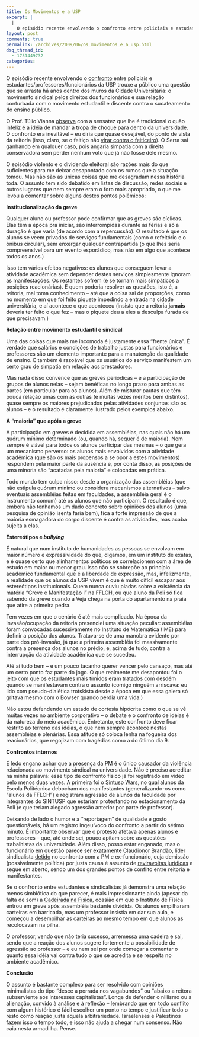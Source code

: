 ```yaml
---
title: Os Movimentos e a USP
excerpt: |
  |
    O episódio recente envolvendo o confronto entre policiais e estudantes/professores/funcionários da USP trouxe a público uma questão que se arrasta há anos dentro dos muros da Cidade Universitária: o movimento sindical pelos direitos dos funcionários e sua relação conturbada com...
layout: post
comments: true
permalink: /archives/2009/06/os_movimentos_e_a_usp.html
dsq_thread_id:
  - 1751449732
categories:
---
```

O episódio recente envolvendo o [confronto][1] entre policiais e estudantes/professores/funcionários da USP trouxe a público uma questão que se arrasta há anos dentro dos muros da Cidade Universitária: o movimento sindical pelos direitos dos funcionários e sua relação conturbada com o movimento estudantil e discente contra o sucateamento do ensino público.

O Prof. Túlio Vianna [observa][2] com a sensatez que lhe é tradicional o quão infeliz é a idéia de mandar a tropa de choque para dentro da universidade. O confronto era inevitável &#8211; eu diria que quase desejável, do ponto de vista da reitoria (isso, claro, se o feitiço não [virar contra o feiticeiro][3]). O Serra sai ganhando em qualquer caso, pois angaria simpatia com a direita conservadora sem perder nenhum voto que já não fosse dele mesmo.

O episódio violento e o dividendo eleitoral são razões mais do que suficientes para me deixar desapontado com os rumos que a situação tomou. Mas não são as únicas coisas que me desagradam nessa história toda. O assunto tem sido debatido em listas de discussão, redes sociais e outros lugares que nem sempre eram o foro mais apropriado, o que me levou a comentar sobre alguns destes pontos polêmicos:

**Institucionalização da greve**

Qualquer aluno ou professor pode confirmar que as greves são cíclicas. Elas têm a época pra iniciar, são interrompidas durante as férias e só a duração é que varia (de acordo com a repercussão). O resultado é que os alunos se veem privados de serviços fundamentais (como o refeitório e o ônibus circular), sem enxergar qualquer contrapartida (o que lhes seria compreensível para um evento esporádico, mas não em algo que acontece todos os anos.)

Isso tem vários efeitos negativos: os alunos que conseguem levar a atividade acadêmica sem depender destes serviços simplesmente ignoram as manifestações. Os restantes sofrem (e se tornam mais simpáticos a posições reacionárias). E quem poderia resolver as questões, isto é, a reitoria, mal toma conhecimento &#8211; até que a coisa sai de proporções, como no momento em que foi feito piquete impedindo a entrada na cidade universitária, e aí acontece o que aconteceu (insisto que a reitoria **jamais** deveria ter feito o que fez &#8211; mas o piquete deu a eles a desculpa furada de que precisavam.)

**Relação entre movimento estudantil e sindical**

Uma das coisas que mais me incomoda é justamente essa &#8220;frente única&#8221;. É verdade que salários e condições de trabalho justas para funcionários e professores são um elemento importante para a manutenção da qualidade de ensino. E também é razoável que os usuários do serviço manifestem um certo grau de simpatia em relação aos prestadores.

Mas nada disso convence que as greves periódicas &#8211; e a participação de grupos de alunos nelas &#8211; sejam benéficas no longo prazo para ambas as partes (em particular para os alunos). Além de misturar pautas que têm pouca relação umas com as outras (e muitas vezes méritos bem distintos), quase sempre os maiores prejudicados pelas atividades conjuntas são os alunos &#8211; e o resultado é claramente ilustrado pelos exemplos abaixo.

**A &#8220;maioria&#8221; que apóia a greve**

A participação em greves é decidida em assembléias, nas quais não há um quórum mínimo determinado (ou, quando há, sequer é de maioria). Nem sempre é viável para todos os alunos participar das mesmas &#8211; o que gera um mecanismo perverso: os alunos mais envolvidos com a atividade acadêmica (que são os mais propensos a se opor a estes movimentos) respondem pela maior parte da ausência e, por conta disso, as posições de uma minoria são &#8220;acatadas pela maioria&#8221; e colocadas em prática.

Todo mundo tem culpa nisso: desde a organização das assembléias (que não estipula quórum mínimo ou considera mecanismos alternativos &#8211; salvo eventuais assembléias feitas em faculdades, a assembléia geral é o instrumento comum) até os alunos que não participam. O resultado é que, embora não tenhamos um dado concreto sobre opiniões dos alunos (uma pesquisa de opinião isenta faria bem), fica a forte impressão de que a maioria esmagadora do corpo discente é contra as atividades, mas acaba sujeita a elas.

**Estereótipos e *bullying***

É natural que num instituto de humanidades as pessoas se envolvam em maior número e expressividade do que, digamos, em um instituto de exatas, e é quase certo que alinhamentos políticos se correlacionem com a área de estudo em maior ou menor grau. Isso não se sobrepõe ao princípio acadêmico fundamental que é a liberdade de expressão, mas, infelizmente, a realidade que os alunos da USP vivem é que é muito difícil escapar aos estereótipos institucionais. Quem nunca ouviu piadas sobre a existência da matéria &#8220;Greve e Manifestação I&#8221; na FFLCH, ou que aluno da Poli só fica sabendo da greve quando a Veja chega na porta do apartamento na praia que atire a primeira pedra.

Tem vezes em que o cenário é até mais complicado. Na época da invasão/ocupação da reitoria presenciei uma situação peculiar: assembléias foram convocadas sucessivamente no Instituto de Matemática (IME) para definir a posição dos alunos. Tratava-se de uma manobra evidente por parte dos pró-invasão, já que a primeira assembléia foi massivamente contra a presença dos alunos no prédio, e, acima de tudo, contra a interrupção da atividade acadêmica que se sucedeu.

Até aí tudo bem &#8211; é um pouco tacanho querer vencer pelo cansaço, mas até um certo ponto faz parte do jogo. O que realmente me desapontou foi o jeito com que os estudantes mais tímidos eram tratados com desdém quando se manifestavam contra o assunto (comigo ninguém arriscava: eu lido com pseudo-dialética trotskista desde a época em que essa galera só gritava mesmo com o Bowser quando perdia uma vida.)

Não estou defendendo um estado de cortesia hipócrita como o que se vê muitas vezes no ambiente corporativo &#8211; o debate e o confronto de idéias é da natureza do meio acadêmico. Entretanto, este confronto deve ficar restrito ao terreno das idéias, o que nem sempre acontece nestas assembléias e plenárias. Essa atitude só coloca lenha na fogueira dos reacionários, que regojizam com tragédias como a do útlimo dia 9.

**Confrontos internos**

É ledo engano achar que a presença da PM é o único causador da violência relacionada ao movimento sindical na universidade. Não é preciso acreditar na minha palavra: esse tipo de confronto físico já foi registrado em vídeo pelo menos duas vezes. A primeira foi o [Sintusp Wars][4], no qual alunos da Escola Politécnica debocham dos manifestantes (generalizando-os como &#8220;alunos da FFLCH&#8221;) e registram agressão de alunos da faculdade por integrantes do SINTUSP que estariam protestando no estacionamento da Poli (e que teriam alegado agressão anterior por parte de professor).

Deixando de lado o humor e a &#8220;reportagem&#8221; de qualidade e gosto questionáveis, há um registro inqeuívoco do confronto a partir do sétimo minuto. É importante observar que o protesto afetava apenas alunos e professores &#8211; que, até onde sei, pouco apitam sobre as questões trabalhistas da universidade. Além disso, posso estar enganado, mas o funcionário em questão parece ser exatamente Claudionor Brandão, líder sindicalista [detido][5] no confronto com a PM e ex-funcionário, cuja demissão (possivelmente política) por justa causa é assunto de [reviravoltas jurídicas][6] e segue em aberto, sendo um dos grandes pontos de conflito entre reitoria e manifestantes.

Se o confronto entre estudantes e sindicalistas já demonstra uma relação menos simbiótica do que parecer, é mais impressionante ainda (apesar da falta de som) a [Cadeirada na Física][7], ocasião em que o Instituto de Física entrou em greve após assembléia bastante dividida. Os alunos empilharam carteiras em barricada, mas um professor insistia em dar sua aula, e começou a desempilhar as carteiras ao mesmo tempo em que alunos as recolocavam na pilha.

O professor, vendo que não teria sucesso, arremessa uma cadeira e sai, sendo que a reação dos alunos sugere fortemente a possibilidade de agressão ao professor &#8211; e eu nem sei por onde começar a comentar o quanto essa idéia vai contra tudo o que se acredita e se respeita no ambiente acadêmico.

**Conclusão**

O assunto é bastante complexo para ser resolvido com opiniões minimalistas do tipo &#8220;desce a porrada nos vagabundos&#8221; ou &#8220;abaixo a reitora subserviente aos interesses capitalistas&#8221;. Longe de defender o niilismo ou a alienação, convido à análise e à reflexão &#8211; lembrando que em todo conflito com algum histórico é fácil escolher um ponto no tempo e justificar todo o resto como reação justa àquela arbitrariedade. Israelenses e Palestinos fazem isso o tempo todo, e isso não ajuda a chegar num consenso. Não caia nesta armadilha. Pense.

 [1]: http://noticias.br.msn.com/artigo.aspx?cp-documentid=20338255
 [2]: http://tuliovianna.wordpress.com/2009/06/09/a-irresponsabilidade-de-se-mandar-policia-a-um-campus-universitario/
 [3]: http://noticias.br.msn.com/artigo.aspx?cp-documentid=20364260
 [4]: http://www.youtube.com/watch?v=PBy0a7DXEPo
 [5]: http://noticias.br.msn.com/artigo.aspx?cp-documentid=20341124
 [6]: http://www4.usp.br/index.php/institucional/16852-nota-da-reitoria-da-usp-sobre-reintegracao-de-claudionor-brandao
 [7]: http://www.youtube.com/watch?v=4CkSvNCTIww